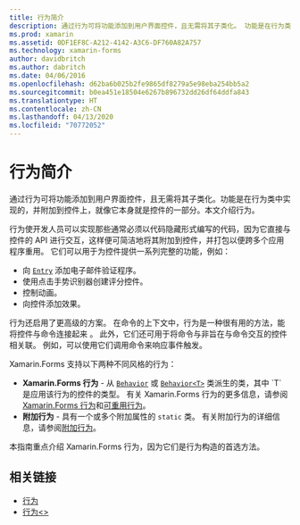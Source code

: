 ```yaml
---
title: 行为简介
description: 通过行为可将功能添加到用户界面控件，且无需将其子类化。 功能是在行为类中实现的，并附加到控件上，就像它本身就是控件的一部分。 本文介绍行为。
ms.prod: xamarin
ms.assetid: 0DF1EF8C-A212-4142-A3C6-DF760A82A757
ms.technology: xamarin-forms
author: davidbritch
ms.author: dabritch
ms.date: 04/06/2016
ms.openlocfilehash: d62ba6b025b2fe9865df8279a5e98eba254bb5a2
ms.sourcegitcommit: b0ea451e18504e6267b896732dd26df64ddfa843
ms.translationtype: HT
ms.contentlocale: zh-CN
ms.lasthandoff: 04/13/2020
ms.locfileid: "70772052"
---
```

# <a name="introduction-to-behaviors"></a>行为简介

通过行为可将功能添加到用户界面控件，且无需将其子类化。功能是在行为类中实现的，并附加到控件上，就像它本身就是控件的一部分。本文介绍行为。 

行为使开发人员可以实现那些通常必须以代码隐藏形式编写的代码，因为它直接与控件的 API 进行交互，这样便可简洁地将其附加到控件，并打包以便跨多个应用程序重用。 它们可以用于为控件提供一系列完整的功能，例如：

- 向 [`Entry`](xref:Xamarin.Forms.Entry) 添加电子邮件验证程序。
- 使用点击手势识别器创建评分控件。
- 控制动画。
- 向控件添加效果。

行为还启用了更高级的方案。 在命令的上下文中，行为是一种很有用的方法，能将控件与命令连接起来  。 此外，它们还可用于将命令与非旨在与命令交互的控件相关联。 例如，可以使用它们调用命令来响应事件触发。

Xamarin.Forms 支持以下两种不同风格的行为：

- **Xamarin.Forms 行为** - 从 [`Behavior`](xref:Xamarin.Forms.Behavior) 或 [`Behavior<T>`](xref:Xamarin.Forms.Behavior`1) 类派生的类，其中 `T` 是应用该行为的控件的类型。 有关 Xamarin.Forms 行为的更多信息，请参阅 [Xamarin.Forms 行为](~/xamarin-forms/app-fundamentals/behaviors/creating.md)和[可重用行为](~/xamarin-forms/app-fundamentals/behaviors/reusable/index.md)。
- **附加行为** - 具有一个或多个附加属性的 `static` 类。 有关附加行为的详细信息，请参阅[附加行为](~/xamarin-forms/app-fundamentals/behaviors/attached.md)。

本指南重点介绍 Xamarin.Forms 行为，因为它们是行为构造的首选方法。

## <a name="related-links"></a>相关链接

- [行为](xref:Xamarin.Forms.Behavior)
- [行为&lt;&gt;](xref:Xamarin.Forms.Behavior`1)
